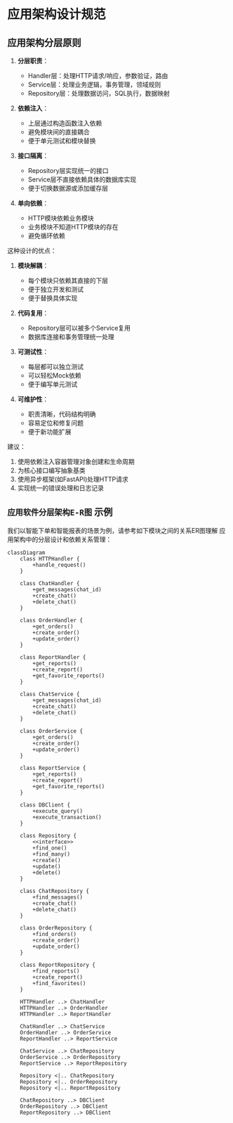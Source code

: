 # 应用架构设计规范

## 应用架构分层原则

1. **分层职责**：
   - Handler层：处理HTTP请求/响应，参数验证，路由
   - Service层：处理业务逻辑，事务管理，领域规则
   - Repository层：处理数据访问，SQL执行，数据映射

2. **依赖注入**：
   - 上层通过构造函数注入依赖
   - 避免模块间的直接耦合
   - 便于单元测试和模块替换

3. **接口隔离**：
   - Repository层实现统一的接口
   - Service层不直接依赖具体的数据库实现
   - 便于切换数据源或添加缓存层

4. **单向依赖**：
   - HTTP模块依赖业务模块
   - 业务模块不知道HTTP模块的存在
   - 避免循环依赖

这种设计的优点：

1. **模块解耦**：
   - 每个模块只依赖其直接的下层
   - 便于独立开发和测试
   - 便于替换具体实现

2. **代码复用**：
   - Repository层可以被多个Service复用
   - 数据库连接和事务管理统一处理

3. **可测试性**：
   - 每层都可以独立测试
   - 可以轻松Mock依赖
   - 便于编写单元测试

4. **可维护性**：
   - 职责清晰，代码结构明确
   - 容易定位和修复问题
   - 便于新功能扩展

建议：
1. 使用依赖注入容器管理对象创建和生命周期
2. 为核心接口编写抽象基类
3. 使用异步框架(如FastAPI)处理HTTP请求
4. 实现统一的错误处理和日志记录


## `应用软件分层架构E-R图` 示例

我们以智能下单和智能报表的场景为例，请参考如下模块之间的关系ER图理解 应用架构中的分层设计和依赖关系管理：

```mermaid
classDiagram
    class HTTPHandler {
        +handle_request()
    }
    
    class ChatHandler {
        +get_messages(chat_id)
        +create_chat()
        +delete_chat()
    }
    
    class OrderHandler {
        +get_orders()
        +create_order()
        +update_order()
    }
    
    class ReportHandler {
        +get_reports()
        +create_report()
        +get_favorite_reports()
    }

    class ChatService {
        +get_messages(chat_id)
        +create_chat()
        +delete_chat()
    }

    class OrderService {
        +get_orders()
        +create_order()
        +update_order()
    }

    class ReportService {
        +get_reports()
        +create_report()
        +get_favorite_reports()
    }

    class DBClient {
        +execute_query()
        +execute_transaction()
    }

    class Repository {
        <<interface>>
        +find_one()
        +find_many()
        +create()
        +update()
        +delete()
    }

    class ChatRepository {
        +find_messages()
        +create_chat()
        +delete_chat()
    }

    class OrderRepository {
        +find_orders()
        +create_order()
        +update_order()
    }

    class ReportRepository {
        +find_reports()
        +create_report()
        +find_favorites()
    }

    HTTPHandler ..> ChatHandler
    HTTPHandler ..> OrderHandler
    HTTPHandler ..> ReportHandler
    
    ChatHandler ..> ChatService
    OrderHandler ..> OrderService
    ReportHandler ..> ReportService
    
    ChatService ..> ChatRepository
    OrderService ..> OrderRepository
    ReportService ..> ReportRepository
    
    Repository <|.. ChatRepository
    Repository <|.. OrderRepository
    Repository <|.. ReportRepository
    
    ChatRepository ..> DBClient
    OrderRepository ..> DBClient
    ReportRepository ..> DBClient
```
